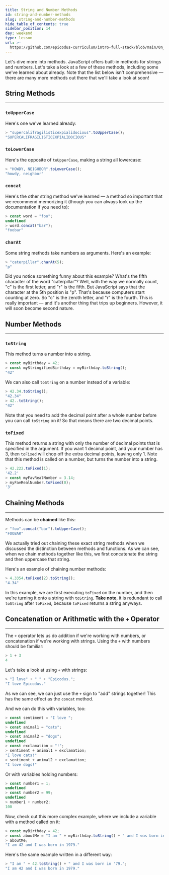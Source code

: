 ```yaml
---
title: String and Number Methods
id: string-and-number-methods
slug: string-and-number-methods
hide_table_of_contents: true
sidebar_position: 14
day: weekend
type: lesson
url: >-
  https://github.com/epicodus-curriculum/intro-full-stack/blob/main/0n_string_and_number_methods.md
---
```


Let's dive more into methods. JavaScript offers built-in methods for strings and numbers. Let's take a look at a few of these methods, including some we've learned about already. Note that the list below isn't comprehensive — there are many more methods out there that we'll take a look at soon!

## String Methods
---

### `toUpperCase`

Here's one we've learned already:

```javascript
> "supercalifragilisticexpialidocious".toUpperCase();
"SUPERCALIFRAGILISTICEXPIALIDOCIOUS"
```

### `toLowerCase`

Here's the opposite of `toUpperCase`, making a string all lowercase:

```javascript
> "HOWDY, NEIGHBOR".toLowerCase();
"howdy, neighbor"
```

### `concat`

Here's the other string method we've learned — a method so important that we recommend memorizing it (though you can always look up the documentation if you need to):

```javascript
> const word = "foo";
undefined
> word.concat("bar");
"foobar"
```

### `charAt`

Some string methods take numbers as arguments. Here's an example:

```javascript
> "caterpillar".charAt(5);
"p"
```

Did you notice something funny about this example? What's the fifth character of the word "caterpillar"? Well, with the way we normally count, "c" is the first letter, and "r" is the fifth. But JavaScript says that the character at the 5th position is "p". That's because computers start counting at zero. So "c" is the zeroth letter, and "r" is the fourth. This is really important — and it's another thing that trips up beginners. However, it will soon become second nature.

## Number Methods
---

### `toString`

This method turns a number into a string.

```js
> const myBirthday = 42;
> const myStringifiedBirthday = myBirthday.toString();
"42"
```

We can also call `toString` on a number instead of a variable:

```js
> 42.34.toString();
"42.34"
> 42..toString();
"42"
```

Note that you need to add the decimal point after a whole number before you can call `toString` on it! So that means there are two decimal points.

### `toFixed`

This method returns a string with only the number of decimal points that is specified in the argument. If you want 1 decimal point, and your number has 3, then `toFixed` will chop off the extra decimal points, leaving only 1. Note that this method is called on a number, but turns the number into a string.

```js
> 42.222.toFixed(1);
'42.2'
> const myFavRealNumber = 3.14;
> myFavRealNumber.toFixed(0);
'3'
```

## Chaining Methods
---

Methods can be **chained** like this:

```javascript
> "foo".concat("bar").toUpperCase();
"FOOBAR"
```

We actually tried out chaining these exact string methods when we discussed the distinction between methods and functions. As we can see, when we chain methods together like this, we first concatenate the string and then uppercase that string.

Here's an example of chaining number methods:

```javascript
> 4.3354.toFixed(2).toString();
"4.34"
```

In this example, we are first executing `toFixed` on the number, and then we're turning it onto a string with `toString`. **Take note**, it is redundant to call `toString` after `toFixed`, because `toFixed` returns a string anyways.

## Concatenation or Arithmetic with the `+` Operator

---

The `+` operator lets us do addition if we're working with numbers, or concatenation if we're working with strings. Using the `+` with numbers should be familiar:

```js
> 1 + 3
4
```

Let's take a look at using `+` with strings:

```javascript
> "I love" + " " + "Epicodus.";
"I love Epicodus."
```

As we can see, we can just use the `+` sign to "add" strings together! This has the same effect as the `concat` method.

And we can do this with variables, too:

```javascript
> const sentiment = "I love ";
undefined
> const animal1 = "cats";
undefined
> const animal2 = "dogs";
undefined
> const exclamation = "!";
> sentiment + animal1 + exclamation;
"I love cats!"
> sentiment + animal2 + exclamation;
"I love dogs!"
```

Or with variables holding numbers:

```javascript
> const number1 = 1;
undefined
> const number2 = 99;
undefined
> number1 + number2;
100
```

Now, check out this more complex example, where we include a variable with a method called on it:

```js
> const myBirthday = 42;
> const aboutMe = "I am " + myBirthday.toString() + " and I was born in '79.";
> aboutMe;
"I am 42 and I was born in 1979."
```

Here's the same example written in a different way:

```js
> "I am " + 42.toString() + " and I was born in '79.";
"I am 42 and I was born in 1979."
```
